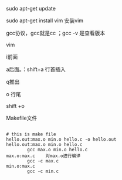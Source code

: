 sudo apt-get update

sudo apt-get install vim 安装vim

gcc协议，gcc就是cc ；gcc -v 是查看版本

  



vim

i前面

a后面。：shift+a 行首插入

q推出

o 行尾

shift +o



Makefile文件

```

# this is make file
hello.out:max.o min.o hello.c -o hello.out
hello.out:max.o min.o hello.c 
        gcc max.o min.o hello.c  
max.o:max.c    对max.o进行编译
        gcc -c max.c
min.o:max.c
        gcc -c min.c
```







